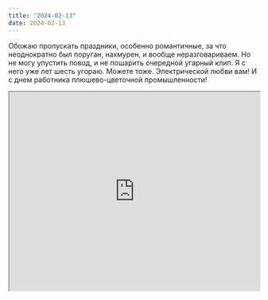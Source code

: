 ```yaml
---
title: "2024-02-13"
date: 2024-02-13
---
```

Обожаю пропускать праздники, особенно романтичные, за что неоднократно был поруган, нахмурен, и вообще неразговариваем. Но не могу упустить повод, и не пошарить очередной угарный клип. Я с него уже лет шесть угораю. Можете тоже. Электрической любви вам! И с днем работника плюшево-цветочной промышленности!

<iframe src="https://www.youtube.com/embed/R-FxmoVM7X4?feature=oembed" width="100%" height="400"></iframe>
